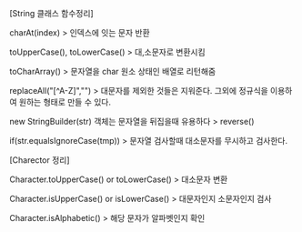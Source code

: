 [String 클래스 함수정리]

charAt(index) > 인덱스에 잇는 문자 반환

toUpperCase(), toLowerCase() > 대,소문자로 변환시킴

toCharArray() > 문자열을 char 원소 상태인 배열로 리턴해줌

replaceAll("[^A-Z]","") > 대문자를 제외한 것들은 지워준다. 그외에 정규식을 이용하여 원하는 형태로 만들 수 있다.

new StringBuilder(str) 객체는 문자열을 뒤집을때 유용하다 > reverse() 

if(str.equalsIgnoreCase(tmp)) > 문자열 검사할때 대소문자를 무시하고 검사한다.

[Charector 정리]

Character.toUpperCase() or toLowerCase() > 대소문자 변환

Character.isUpperCase() or isLowerCase() > 대문자인지 소문자인지 검사

Character.isAlphabetic() > 해당 문자가 알파벳인지 확인

